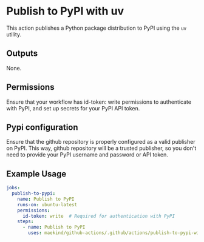 # Publish to PyPI with uv

This action publishes a Python package distribution to PyPI using the `uv` utility.

## Outputs

None.

## Permissions

Ensure that your workflow has id-token: write permissions to authenticate with PyPI, and set up secrets for your PyPI API token.

## Pypi configuration

Ensure that the github repository is properly configured as a valid publisher on PyPI. This way, github repository will be a trusted publisher, so you don't need to provide your PyPI username and password or API token.

## Example Usage

```yaml
jobs:
  publish-to-pypi:
    name: Publish to PyPI
    runs-on: ubuntu-latest
    permissions:
      id-token: write  # Required for authentication with PyPI
    steps:
      - name: Publish to PyPI
        uses: maekind/github-actions/.github/actions/publish-to-pypi-with-uv@main
```
